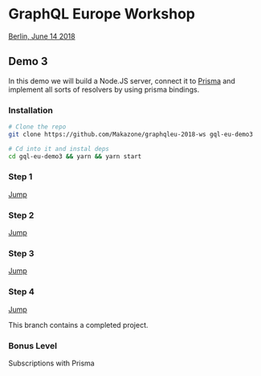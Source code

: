 # GraphQL Europe Workshop

[Berlin, June 14 2018](https://www.meetup.com/graphql-berlin/events/251440436/)

## Demo 3

In this demo we will build a Node.JS server, connect it to [Prisma](prisma.io) and implement all sorts of resolvers by using prisma bindings.

### Installation

```bash
# Clone the repo
git clone https://github.com/Makazone/graphqleu-2018-ws gql-eu-demo3

# Cd into it and instal deps
cd gql-eu-demo3 && yarn && yarn start
```

### Step 1

[Jump](https://github.com/Makazone/graphqleu-2018-ws#step-1)

### Step 2

[Jump](https://github.com/Makazone/graphqleu-2018-ws/tree/prisma-init#step-2)

### Step 3

[Jump](https://github.com/Makazone/graphqleu-2018-ws/tree/prisma-resolvers#step-3)

### Step 4

[Jump](https://github.com/Makazone/graphqleu-2018-ws/tree/finish#step-4)

This branch contains a completed project.

### Bonus Level

Subscriptions with Prisma
